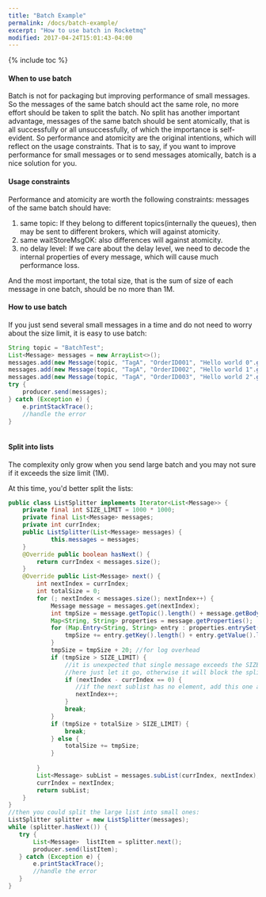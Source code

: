 ```yaml
---
title: "Batch Example"
permalink: /docs/batch-example/
excerpt: "How to use batch in Rocketmq"
modified: 2017-04-24T15:01:43-04:00
---
```


{% include toc %}

#### When to use batch
Batch is not for packaging but improving performance of small messages. So the messages of the same batch should act the same role, no more effort should be taken to split the batch.
No split has another important advantage, messages of the same batch should be sent atomically, that is all successfully or all unsuccessfully, of which the importance is self-evident.
So performance and atomicity are the original intentions, which will reflect on the usage constraints. 
That is to say, if you want to improve performance for small messages or to send messages atomically, batch is a nice solution for you.
#### Usage constraints
Performance and atomicity are worth  the following constraints:
messages of the same batch should have:

1. same topic: If they belong to different topics(internally the queues), then may be sent to different brokers, which will against atomicity.
2. same waitStoreMsgOK: also differences will against atomicity.
3. no delay level: If we care about the delay level, we need to decode the internal properties of every message, which will cause much performance loss.

And the most important, the total size, that is the sum of size of each message in one batch, should be no more than 1M.

#### How to use batch
If you just send several small messages in a time and do not need to worry about the size limit, it is easy to use batch:

```java
String topic = "BatchTest";
List<Message> messages = new ArrayList<>();
messages.add(new Message(topic, "TagA", "OrderID001", "Hello world 0".getBytes()));
messages.add(new Message(topic, "TagA", "OrderID002", "Hello world 1".getBytes()));
messages.add(new Message(topic, "TagA", "OrderID003", "Hello world 2".getBytes()));
try {
    producer.send(messages);
} catch (Exception e) {
    e.printStackTrace();
    //handle the error
}
    
```
#### Split into lists
The complexity only grow when you send large batch and you may not sure if it exceeds the size limit (1M).

At this time, you'd better split the lists:

```java
public class ListSplitter implements Iterator<List<Message>> {
    private final int SIZE_LIMIT = 1000 * 1000;
    private final List<Message> messages;
    private int currIndex;
    public ListSplitter(List<Message> messages) {
            this.messages = messages;
    }
    @Override public boolean hasNext() {
        return currIndex < messages.size();
    }
    @Override public List<Message> next() {
        int nextIndex = currIndex;
        int totalSize = 0;
        for (; nextIndex < messages.size(); nextIndex++) {
            Message message = messages.get(nextIndex);
            int tmpSize = message.getTopic().length() + message.getBody().length;
            Map<String, String> properties = message.getProperties();
            for (Map.Entry<String, String> entry : properties.entrySet()) {
                tmpSize += entry.getKey().length() + entry.getValue().length();
            }
            tmpSize = tmpSize + 20; //for log overhead
            if (tmpSize > SIZE_LIMIT) {
                //it is unexpected that single message exceeds the SIZE_LIMIT
                //here just let it go, otherwise it will block the splitting process
                if (nextIndex - currIndex == 0) {
                   //if the next sublist has no element, add this one and then break, otherwise just break
                   nextIndex++;  
                }
                break;
            }
            if (tmpSize + totalSize > SIZE_LIMIT) {
                break;
            } else {
                totalSize += tmpSize;
            }
    
        }
        List<Message> subList = messages.subList(currIndex, nextIndex);
        currIndex = nextIndex;
        return subList;
    }
}
//then you could split the large list into small ones:
ListSplitter splitter = new ListSplitter(messages);
while (splitter.hasNext()) {
   try {
       List<Message>  listItem = splitter.next();
       producer.send(listItem);
   } catch (Exception e) {
       e.printStackTrace();
       //handle the error
   }
}
```